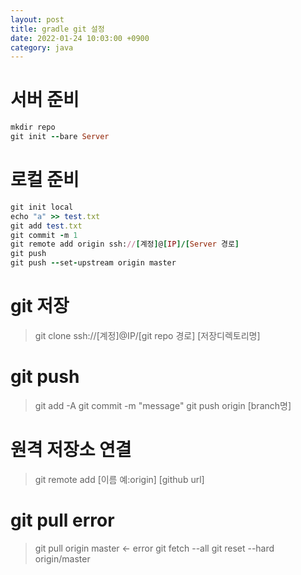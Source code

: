 ```yaml
---
layout: post
title: gradle git 설정
date: 2022-01-24 10:03:00 +0900
category: java
---
```

# 서버 준비
```ruby
mkdir repo
git init --bare Server
```

# 로컬 준비
```ruby
git init local
echo "a" >> test.txt
git add test.txt
git commit -m 1
git remote add origin ssh://[계정]@[IP]/[Server 경로]
git push
git push --set-upstream origin master
```

# git 저장
>git clone ssh://[계정]@IP/[git repo 경로] [저장디렉토리명]


# git push
> git add -A
> git commit -m "message"
> git push origin [branch명]


# 원격 저장소 연결
> git remote add [이름 예:origin] [github url]


# git pull error
> git pull origin master <- error
> git fetch --all
> git reset --hard origin/master